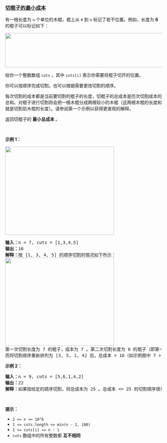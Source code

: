 ### [切棍子的最小成本](https://leetcode-cn.com/problems/minimum-cost-to-cut-a-stick)

<p>有一根长度为 <code>n</code> 个单位的木棍，棍上从 <code>0</code> 到 <code>n</code> 标记了若干位置。例如，长度为 <strong>6</strong> 的棍子可以标记如下：</p>

<p><img alt="" src="https://assets.leetcode-cn.com/aliyun-lc-upload/uploads/2020/08/09/statement.jpg" style="height: 111px; width: 521px;" /></p>

<p>给你一个整数数组 <code>cuts</code> ，其中 <code>cuts[i]</code> 表示你需要将棍子切开的位置。</p>

<p>你可以按顺序完成切割，也可以根据需要更改切割的顺序。</p>

<p>每次切割的成本都是当前要切割的棍子的长度，切棍子的总成本是历次切割成本的总和。对棍子进行切割将会把一根木棍分成两根较小的木棍（这两根木棍的长度和就是切割前木棍的长度）。请参阅第一个示例以获得更直观的解释。</p>

<p>返回切棍子的 <strong>最小总成本</strong> 。</p>

<p> </p>

<p><strong>示例 1：</strong></p>

<p><img alt="" src="https://assets.leetcode-cn.com/aliyun-lc-upload/uploads/2020/08/09/e1.jpg" style="height: 284px; width: 350px;" /></p>

<pre>
<strong>输入：</strong>n = 7, cuts = [1,3,4,5]
<strong>输出：</strong>16
<strong>解释：</strong>按 [1, 3, 4, 5] 的顺序切割的情况如下所示：
<img alt="" src="https://assets.leetcode-cn.com/aliyun-lc-upload/uploads/2020/08/09/e11.jpg" style="height: 284px; width: 350px;" />
第一次切割长度为 7 的棍子，成本为 7 。第二次切割长度为 6 的棍子（即第一次切割得到的第二根棍子），第三次切割为长度 4 的棍子，最后切割长度为 3 的棍子。总成本为 7 + 6 + 4 + 3 = 20 。
而将切割顺序重新排列为 [3, 5, 1, 4] 后，总成本 = 16（如示例图中 7 + 4 + 3 + 2 = 16）。
</pre>

<p><strong>示例 2：</strong></p>

<pre>
<strong>输入：</strong>n = 9, cuts = [5,6,1,4,2]
<strong>输出：</strong>22
<strong>解释：</strong>如果按给定的顺序切割，则总成本为 25 。总成本 <= 25 的切割顺序很多，例如，[4, 6, 5, 2, 1] 的总成本 = 22，是所有可能方案中成本最小的。</pre>

<p> </p>

<p><strong>提示：</strong></p>

<ul>
	<li><code>2 <= n <= 10^6</code></li>
	<li><code>1 <= cuts.length <= min(n - 1, 100)</code></li>
	<li><code>1 <= cuts[i] <= n - 1</code></li>
	<li><code>cuts</code> 数组中的所有整数都 <strong>互不相同</strong></li>
</ul>
